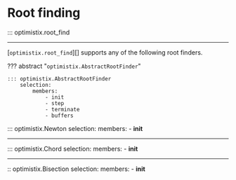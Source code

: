 # Root finding

::: optimistix.root_find

---

[`optimistix.root_find`][] supports any of the following root finders.

??? abstract "`optimistix.AbstractRootFinder`"

    ::: optimistix.AbstractRootFinder
        selection:
            members:
                - init
                - step
                - terminate
                - buffers

::: optimistix.Newton
    selection:
        members:
            - __init__

---

::: optimistix.Chord
    selection:
        members:
            - __init__

---

:: optimistix.Bisection
    selection:
        members:
            - __init__
